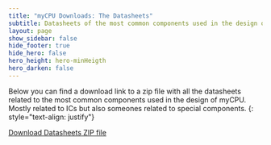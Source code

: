 ```yaml
---
title: "myCPU Downloads: The Datasheets"
subtitle: Datasheets of the most common components used in the design of myCPU
layout: page
show_sidebar: false
hide_footer: true
hide_hero: false
hero_height: hero-minHeigth
hero_darken: false
---
```

Below you can find a download link to a zip file with all the datasheets related to the most common components used in the design of myCPU. Mostly related to ICs but also someones related to special components.
{: style="text-align: justify"}

<a class="button is-primary is-light" href="{{ site.baseurl }}/downloads/datasheets/datasheets.zip">Download Datasheets ZIP file</a>